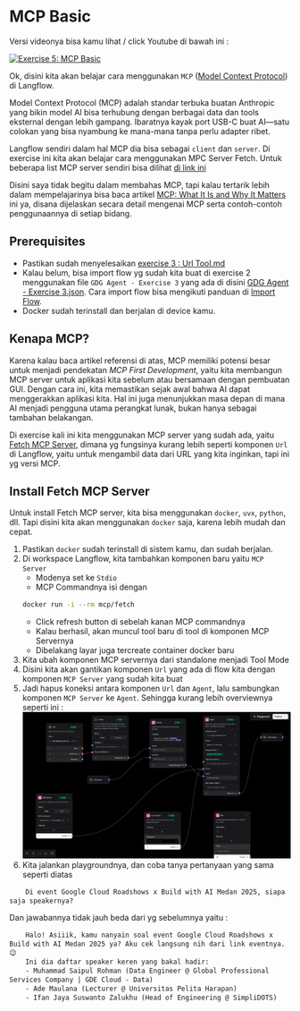 # MCP Basic

Versi videonya bisa kamu lihat / click Youtube di bawah ini :

[![Exercise 5: MCP Basic](https://img.youtube.com/vi/20h8FskowAQ/0.jpg)](https://www.youtube.com/watch?v=LaCn7siOeYA&list=PLnyg3GbBr0YZdCyFGPrOebH_vhFMb9FeE&index=6)


Ok, disini kita akan belajar cara menggunakan `MCP` ([Model Context Protocol](https://www.anthropic.com/news/model-context-protocol)) di Langflow. 

Model Context Protocol (MCP) adalah standar terbuka buatan Anthropic yang bikin model AI bisa terhubung dengan berbagai data dan tools eksternal dengan lebih gampang. Ibaratnya kayak port USB-C buat AI—satu colokan yang bisa nyambung ke mana-mana tanpa perlu adapter ribet.

Langflow sendiri dalam hal MCP dia bisa sebagai `client` dan `server`. Di exercise ini kita akan belajar cara menggunakan MPC Server Fetch. Untuk beberapa list MCP server sendiri bisa dilihat [di link ini ](https://github.com/modelcontextprotocol/servers)

Disini saya tidak begitu dalam membahas MCP, tapi kalau tertarik lebih dalam mempelajarinya bisa baca artikel [MCP: What It Is and Why It Matters](https://addyo.substack.com/p/mcp-what-it-is-and-why-it-matters) ini ya, disana dijelaskan secara detail 
mengenai MCP serta contoh-contoh penggunaannya di setiap bidang.

## Prerequisites
- Pastikan sudah menyelesaikan [exercise 3 : Url Tool.md](../exercise%203/exercise%203%20%3A%20Url%20Tool.md)
- Kalau belum, bisa import flow yg sudah kita buat di exercise 2 menggunakan file `GDG Agent - Exercise 3` yang ada di disini [GDG Agent - Exercise 3.json](../exercise%203/flow/GDG%20Agent%20-%20Exercise%203.json).
  Cara import flow bisa mengikuti panduan di [Import Flow](https://docs.langflow.org/components-data#file).
- Docker sudah terinstall dan berjalan di device kamu.


## Kenapa MCP?
Karena kalau baca artikel referensi di atas, MCP memiliki potensi besar untuk menjadi pendekatan *MCP First Development*, 
yaitu kita membangun MCP server untuk aplikasi kita sebelum atau bersamaan dengan pembuatan GUI. 
Dengan cara ini, kita memastikan sejak awal bahwa AI dapat menggerakkan aplikasi kita. 
Hal ini juga menunjukkan masa depan di mana AI menjadi pengguna utama perangkat lunak, bukan hanya sebagai tambahan belakangan.

Di exercise kali ini kita menggunakan MCP server yang sudah ada, yaitu [Fetch MCP Server](https://github.com/modelcontextprotocol/servers/tree/main/src/fetch),
dimana yg fungsinya kurang lebih seperti komponen `Url` di Langflow, yaitu untuk mengambil data dari URL yang kita inginkan, tapi ini yg versi MCP.


## Install Fetch MCP Server
Untuk install Fetch MCP server, kita bisa menggunakan `docker`, `uvx`, `python`, dll.
Tapi disini kita akan menggunakan `docker` saja, karena lebih mudah dan cepat.

1. Pastikan `docker` sudah terinstall di sistem kamu, dan sudah berjalan.
2. Di workspace Langflow, kita tambahkan komponen baru yaitu `MCP Server`
    - Modenya set ke `Stdio`
    - MCP Commandnya isi dengan 
    ```bash
    docker run -i --rm mcp/fetch
    ```
   - Click refresh button di sebelah kanan MCP commandnya
   - Kalau berhasil, akan muncul tool baru di tool di komponen MCP Servernya
   - Dibelakang layar juga tercreate container docker baru
3. Kita ubah komponen MCP servernya dari standalone menjadi Tool Mode
4. Disini kita akan gantikan komponen `Url` yang ada di flow kita dengan komponen `MCP Server` yang sudah kita buat
5. Jadi hapus koneksi antara komponen `Url` dan `Agent`, lalu sambungkan komponen `MCP Server` ke `Agent`. Sehingga kurang lebih overviewnya seperti ini : ![image1.png](images/image1.png)
6. Kita jalankan playgroundnya, dan coba tanya pertanyaan yang sama seperti diatas
```text
    Di event Google Cloud Roadshows x Build with AI Medan 2025, siapa saja speakernya?
```

Dan jawabannya tidak jauh beda dari yg sebelumnya yaitu : 
```text
    Halo! Asiiik, kamu nanyain soal event Google Cloud Roadshows x Build with AI Medan 2025 ya? Aku cek langsung nih dari link eventnya. 😉
    Ini dia daftar speaker keren yang bakal hadir:
    - Muhammad Saipul Rohman (Data Engineer @ Global Professional Services Company | GDE Cloud - Data)
    - Ade Maulana (Lecturer @ Universitas Pelita Harapan)
    - Ifan Jaya Suswanto Zalukhu (Head of Engineering @ SimpliDOTS)
```


